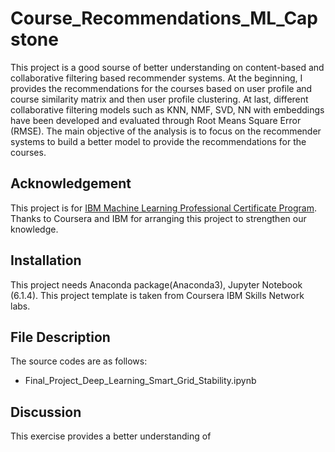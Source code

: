 # Course_Recommendations_ML_Capstone

This project is a good sourse of better understanding on content-based and collaborative filtering based recommender systems. At the beginning, I provides the recommendations for the courses based on user profile and course similarity matrix and then user profile clustering. At last, different collaborative filtering models such as KNN, NMF, SVD, NN with embeddings have been developed and evaluated through Root Means Square Error (RMSE). 
The main objective of the analysis is to focus on the recommender systems to build a better model to provide the recommendations for the courses. 

## Acknowledgement
This project is for [IBM Machine Learning Professional Certificate Program](https://www.coursera.org/professional-certificates/ibm-machine-learning?).
Thanks to Coursera and IBM for arranging this project to strengthen our knowledge. 
## Installation
This project needs Anaconda package(Anaconda3), Jupyter Notebook (6.1.4). This project template is taken from Coursera IBM Skills Network labs.

## File Description
The source codes are as follows:
- Final_Project_Deep_Learning_Smart_Grid_Stability.ipynb


## Discussion
This exercise provides a better understanding of 
